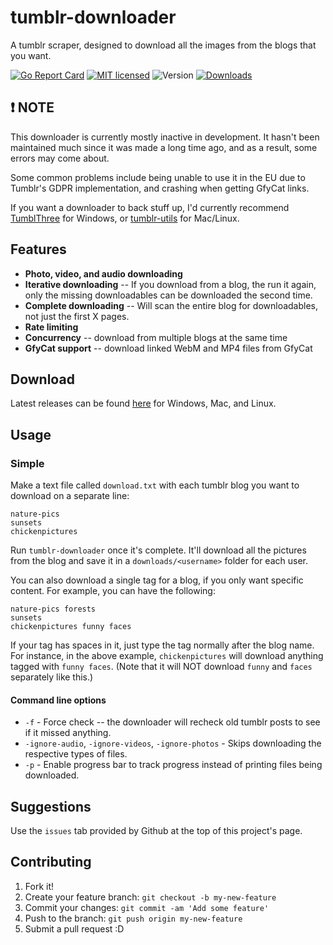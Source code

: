 # tumblr-downloader 

A tumblr scraper, designed to download all the images from the blogs that you want.

[![Go Report Card](https://goreportcard.com/badge/github.com/liru/tumblr-downloader)](https://goreportcard.com/report/github.com/liru/tumblr-downloader)
[![MIT licensed](https://img.shields.io/github/license/liru/tumblr-downloader.svg)](https://raw.githubusercontent.com/liru/tumblr-downloader/master/LICENSE)
![Version](https://img.shields.io/github/release/liru/tumblr-downloader.svg)
[![Downloads](https://img.shields.io/github/downloads/liru/tumblr-downloader/total.svg)](https://github.com/liru/tumblr-downloader/releases)

## :heavy_exclamation_mark: NOTE 

This downloader is currently mostly inactive in development. It hasn't been maintained much since it was made a long time ago, and as a result, some errors may come about.

Some common problems include being unable to use it in the EU due to Tumblr's GDPR implementation, and crashing when getting GfyCat links.

If you want a downloader to back stuff up, I'd currently recommend [TumblThree](https://www.jzab.de/content/tumblthree) for Windows, or [tumblr-utils](https://github.com/bbolli/tumblr-utils) for Mac/Linux.

## Features

* **Photo, video, and audio downloading**
* **Iterative downloading** -- If you download from a blog, the run it again, only the missing downloadables can be downloaded the second time.
* **Complete downloading** -- Will scan the entire blog for downloadables, not just the first X pages.
* **Rate limiting**
* **Concurrency** -- download from multiple blogs at the same time
* **GfyCat support** -- download linked WebM and MP4 files from GfyCat 

## Download

Latest releases can be found [here](https://github.com/Liru/tumblr-downloader/releases/latest) for Windows, Mac, and Linux.

## Usage
### Simple
Make a text file called `download.txt` with each tumblr blog you want to download on a separate line:
```
nature-pics
sunsets
chickenpictures
```

Run `tumblr-downloader` once it's complete.  It'll download all the pictures from the blog and save it in a `downloads/<username>` folder for each user.

You can also download a single tag for a blog, if you only want specific content. For example, you can have the following:
```
nature-pics forests
sunsets
chickenpictures funny faces
```

If your tag has spaces in it, just type the tag normally after the blog name. For instance, in the above example, `chickenpictures` will download anything tagged with `funny faces`. (Note that it will NOT download `funny` and `faces` separately like this.)

#### Command line options

* `-f` - Force check -- the downloader will recheck old tumblr posts to see if it missed anything.
* `-ignore-audio`, `-ignore-videos`, `-ignore-photos` - Skips downloading the respective types of files.
* `-p` - Enable progress bar to track progress instead of printing files being downloaded.

## Suggestions

Use the `issues` tab provided by Github at the top of this project's page.

## Contributing

1. Fork it!
2. Create your feature branch: `git checkout -b my-new-feature`
3. Commit your changes: `git commit -am 'Add some feature'`
4. Push to the branch: `git push origin my-new-feature`
5. Submit a pull request :D
